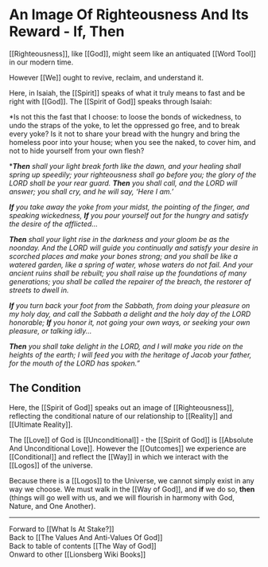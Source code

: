 # An Image Of Righteousness And Its Reward - If, Then

[[Righteousness]], like [[God]], might seem like an antiquated [[Word Tool]] in our modern time. 

However [[We]] ought to revive, reclaim, and understand it. 

Here, in Isaiah, the [[Spirit]] speaks of what it truly means to fast and be right with [[God]]. The [[Spirit of God]] speaks through Isaiah: 

*Is not this the fast that I choose:
to loose the bonds of wickedness,
to undo the straps of the yoke,
to let the oppressed go free,
and to break every yoke?
Is it not to share your bread with the hungry
and bring the homeless poor into your house;
when you see the naked, to cover him,
and not to hide yourself from your own flesh?

****Then** shall your light break forth like the dawn,
and your healing shall spring up speedily;
your righteousness shall go before you;
the glory of the LORD shall be your rear guard.
**Then** you shall call, and the LORD will answer;
you shall cry, and he will say, ‘Here I am.’*

***If** you take away the yoke from your midst,
the pointing of the finger, and speaking wickedness,
**If** you pour yourself out for the hungry
and satisfy the desire of the afflicted...*

***Then** shall your light rise in the darkness
and your gloom be as the noonday.
And the LORD will guide you continually
and satisfy your desire in scorched places
and make your bones strong;
and you shall be like a watered garden,
like a spring of water,
whose waters do not fail.
And your ancient ruins shall be rebuilt;
you shall raise up the foundations of many generations;
you shall be called the repairer of the breach,
the restorer of streets to dwell in.*

***If** you turn back your foot from the Sabbath,
from doing your pleasure on my holy day,
and call the Sabbath a delight
and the holy day of the LORD honorable;
**If** you honor it, not going your own ways,
or seeking your own pleasure, or talking idly...*

***Then** you shall take delight in the LORD,
and I will make you ride on the heights of the earth;
I will feed you with the heritage of Jacob your father,
for the mouth of the LORD has spoken.”*

## The Condition

Here, the [[Spirit of God]] speaks out an image of [[Righteousness]], reflecting the conditional nature of our relationship to [[Reality]] and [[Ultimate Reality]]. 

The [[Love]] of God is [[Unconditional]] - the [[Spirit of God]] is [[Absolute And Unconditional Love]]. However the [[Outcomes]] we experience are [[Conditional]] and reflect the [[Way]] in which we interact with the [[Logos]] of the universe. 

Because there is a [[Logos]] to the Universe, we cannot simply exist in any way we choose. We must walk in the [[Way of God]], and **if** we do so, **then** (things will go well with us, and we will flourish in harmony with God, Nature, and One Another). 

___

Forward to [[What Is At Stake?]]  
Back to [[The Values And Anti-Values Of God]]  
Back to table of contents [[The Way of God]]  
Onward to other [[Lionsberg Wiki Books]]  
